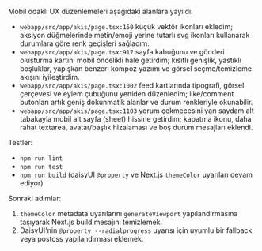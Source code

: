 Mobil odaklı UX düzenlemeleri aşağıdaki alanlara yayıldı:
- `webapp/src/app/akis/page.tsx:150` küçük vektör ikonları ekledim; aksiyon düğmelerinde metin/emoji yerine tutarlı svg ikonları kullanarak durumlara göre renk geçişleri sağladım.
- `webapp/src/app/akis/page.tsx:917` sayfa kabuğunu ve gönderi oluşturma kartını mobil öncelikli hale getirdim; kısıtlı genişlik, yastıklı boşluklar, yapışkan benzeri kompoz yazımı ve görsel seçme/temizleme akışını iyileştirdim.
- `webapp/src/app/akis/page.tsx:1002` feed kartlarında tipografi, görsel çerçevesi ve eylem çubuğunu yeniden düzenledim; like/comment butonları artık geniş dokunmatik alanlar ve durum renkleriyle okunabilir.
- `webapp/src/app/akis/page.tsx:1103` yorum çekmecesini yarı saydam alt tabakayla mobil alt sayfa (sheet) hissine getirdim; kapatma ikonu, daha rahat textarea, avatar/başlık hizalaması ve boş durum mesajları eklendi.

Testler:
- `npm run lint`
- `npm run test`
- `npm run build` (daisyUI `@property` ve Next.js `themeColor` uyarıları devam ediyor)

Sonraki adımlar:
1. `themeColor` metadata uyarılarını `generateViewport` yapılandırmasına taşıyarak Next.js build mesajını temizlemek.
2. DaisyUI'nin `@property --radialprogress` uyarısı için uyumlu bir fallback veya postcss yapılandırması eklemek.
